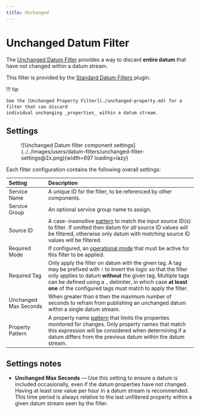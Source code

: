 ```yaml
---
title: Unchanged
---
```

# Unchanged Datum Filter

The [Unchanged Datum Filter][src] provides a way to discard **entire datum** that have not changed
within a datum stream.

This filter is provided by the [Standard Datum Filters][sdf] plugin.

!!! tip

	See the [Unchanged Property Filter](./unchanged-property.md) for a filter that can discard
	individual unchanging _properties_ within a datum stream.

## Settings

<figure markdown>
  ![Unchanged Datum filter component settings](../../images/users/datum-filters/unchanged-filter-settings@2x.png){width=697 loading=lazy}
</figure>

Each filter configuration contains the following overall settings:

| Setting            | Description |
|:-------------------|:------------|
| Service Name       | A unique ID for the filter, to be referenced by other components. |
| Service Group      | An optional service group name to assign. |
| Source ID          | A case-insensitive [pattern][regex] to match the input source ID(s) to filter. If omitted then datum for _all_ source ID values will be filtered, otherwise only datum with _matching_ source ID values will be filtered. |
| Required Mode      | If configured, an [operational mode](https://github.com/SolarNetwork/solarnetwork/wiki/SolarNode-Operational-Modes) that must be active for this filter to be applied. |
| Required Tag       | Only apply the filter on datum with the given tag. A tag may be prefixed with `!` to invert the logic so that the filter only applies to datum **without** the given tag. Multiple tags can be defined using a `,` delimiter, in which case **at least one** of the configured tags must match to apply the filter. |
| Unchanged Max Seconds | When greater than `0` then the maximum number of seconds to refrain from publishing an unchanged datum within a single datum stream. |
| Property Pattern | A property name [pattern][regex] that limits the properties monitored for changes. Only property names that match this expression will be considered when determining if a datum differs from the previous datum within the datum stream. |

## Settings notes

 * **Unchanged Max Seconds** — Use this setting to ensure a datum is included
   occasionally, even if the datum properties have not changed. Having at least one value per
   hour in a datum stream is recommended. This time period is always relative to the last
   unfiltered property within a given datum stream seen by the filter.

[opmodes]: ../op-modes.md
[placeholders]: ../placeholders.md
[regex]: https://docs.oracle.com/en/java/javase/11/docs/api/java.base/java/util/regex/Pattern.html
[sdf]: https://github.com/SolarNetwork/solarnetwork-node/blob/develop/net.solarnetwork.node.datum.filter.standard/
[src]: https://github.com/SolarNetwork/solarnetwork-node/blob/develop/net.solarnetwork.node.datum.filter.standard/README-Unchanged.md

